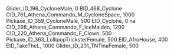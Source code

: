 Glider_ID_196_CycloneMale, 0
BID_468_Cyclone
CID_761_Athena_Commando_M_CycloneSpace, 1000
Pickaxe_ID_359_CycloneMale, 500
EID_Cyclone, 0
na
CID_298_Athena_Commando_F_IceMaiden, 1200
CID_220_Athena_Commando_F_Clown, 500
Pickaxe_ID_363_LollipopTricksterFemale, 500
EID_AfroHouse, 400
EID_TakeTheL, 1000
Glider_ID_201_TNTinaFemale, 500
